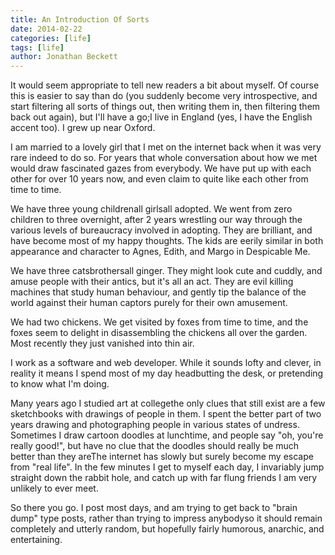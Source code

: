 ```yaml
---
title: An Introduction Of Sorts
date: 2014-02-22
categories: [life]
tags: [life]
author: Jonathan Beckett
---
```


It would seem appropriate to tell new readers a bit about myself. Of course this is easier to say than do (you suddenly become very introspective, and start filtering all sorts of things out, then writing them in, then filtering them back out again), but I'll have a go;I live in England (yes, I have the English accent too). I grew up near Oxford.

I am married to a lovely girl that I met on the internet back when it was very rare indeed to do so. For years that whole conversation about how we met would draw fascinated gazes from everybody. We have put up with each other for over 10 years now, and even claim to quite like each other from time to time.

We have three young childrenall girlsall adopted. We went from zero children to three overnight, after 2 years wrestling our way through the various levels of bureaucracy involved in adopting. They are brilliant, and have become most of my happy thoughts. The kids are eerily similar in both appearance and character to Agnes, Edith, and Margo in Despicable Me.

We have three catsbrothersall ginger. They might look cute and cuddly, and amuse people with their antics, but it's all an act. They are evil killing machines that study human behaviour, and gently tip the balance of the world against their human captors purely for their own amusement.

We had two chickens. We get visited by foxes from time to time, and the foxes seem to delight in disassembling the chickens all over the garden. Most recently they just vanished into thin air.

I work as a software and web developer. While it sounds lofty and clever, in reality it means I spend most of my day headbutting the desk, or pretending to know what I'm doing.

Many years ago I studied art at collegethe only clues that still exist are a few sketchbooks with drawings of people in them. I spent the better part of two years drawing and photographing people in various states of undress. Sometimes I draw cartoon doodles at lunchtime, and people say "oh, you're really good!", but have no clue that the doodles should really be much better than they areThe internet has slowly but surely become my escape from "real life". In the few minutes I get to myself each day, I invariably jump straight down the rabbit hole, and catch up with far flung friends I am very unlikely to ever meet.

So there you go. I post most days, and am trying to get back to "brain dump" type posts, rather than trying to impress anybodyso it should remain completely and utterly random, but hopefully fairly humorous, anarchic, and entertaining.
